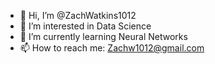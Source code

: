 - 👋 Hi, I’m @ZachWatkins1012
- 👀 I’m interested in Data Science
- 🌱 I’m currently learning Neural Networks
- 📫 How to reach me: Zachw1012@gmail.com

<!---
ZachWatkins1012/ZachWatkins1012 is a ✨ special ✨ repository because its `README.md` (this file) appears on your GitHub profile.
You can click the Preview link to take a look at your changes.
--->
